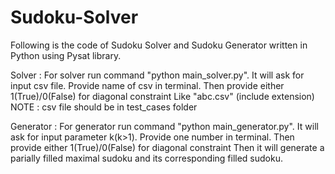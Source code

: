# Sudoku-Solver
Following is the code of Sudoku Solver and Sudoku Generator written in Python using Pysat library.

Solver :
    For solver run command "python main_solver.py". It will ask for input csv file. Provide name of csv in terminal.
    Then provide either 1(True)/0(False) for diagonal constraint
    Like "abc.csv" (include extension)
    NOTE : csv file should be in test_cases folder

Generator :
    For generator run command "python main_generator.py". It will ask for input parameter k(k>1). Provide one number in terminal.
    Then provide either 1(True)/0(False) for diagonal constraint
    Then it will generate a parially filled maximal sudoku and its corresponding filled sudoku.
